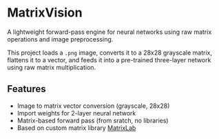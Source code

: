 # MatrixVision

A lightweight forward-pass engine for neural networks using raw matrix operations and image preprocessing.

This project loads a `.png` image, converts it to a 28x28 grayscale matrix, flattens it to a vector, and feeds it into a pre-trained three-layer network using raw matrix multiplication.

## Features

- Image to matrix vector conversion (grayscale, 28x28)
- Import weights for 2-layer neural network
- Matrix-based forward pass (from sratch, no libraries)
- Based on custom matrix library [MatrixLab](https://github.com/yourname/MatrixLab)


